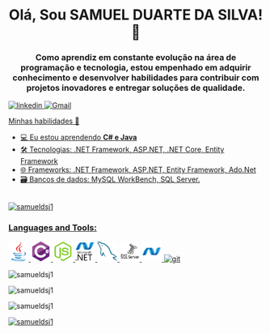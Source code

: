 <h1 align="center"> Olá, Sou SAMUEL DUARTE DA SILVA! 👋 </h1>
<h3 align="center">Como aprendiz em constante evolução na área de programação e tecnologia, estou empenhado em adquirir conhecimento e desenvolver habilidades para contribuir com projetos inovadores e entregar soluções de qualidade.</h3>

 <a href="https://linkedin.com/in/samuel-duarte-da-silva-67146a243" rel="likedin">
    <img src="https://img.shields.io/badge/LinkedIn-0077B5?style=for-the-badge&logo=linkedin&logoColor=white" alt="linkedin"
 </a>
 <a href="mailto:samueldsj1@gmail.com" rel="likedin">
    <img src="https://img.shields.io/badge/Gmail-D14836?style=for-the-badge&logo=gmail&logoColor=white)" alt="Gmail"
 </a>




Minhas habilidades 🚀<br>
- 💻 Eu estou aprendendo **C# e Java**
- 🛠️ Tecnologias: .NET Framework, ASP.NET, .NET Core, Entity Framework <br>
- 🌐 Frameworks: .NET Framework, ASP.NET, Entity Framework, Ado.Net <br>
- 🗃️ Bancos de dados: MySQL WorkBench, SQL Server.
<br><br>
<p align="left"> <img src="https://komarev.com/ghpvc/?username=samueldsj1&label=Visualiza%C3%A7%C3%B5es&color=fbda04&style=plastic" alt="samueldsj1 " /> </p>
<h3 align="left">Languages and Tools:</h3>
<p align="left">
  <a href="https://www.java.com" target="_blank" rel="noreferrer">
    <img src="https://raw.githubusercontent.com/devicons/devicon/master/icons/java/java-original.svg" alt="java" width="40" height="40"/>
  </a>
  <a href="https://www.w3schools.com/cs/" target="_blank" rel="noreferrer">
    <img src="https://raw.githubusercontent.com/devicons/devicon/master/icons/csharp/csharp-original.svg" alt="csharp" width="40" height="40"/>
  </a>
  <a href="https://nodejs.org" target="_blank" rel="noreferrer">
    <img src="https://raw.githubusercontent.com/devicons/devicon/master/icons/nodejs/nodejs-original.svg" alt="nodejs" width="40" height="40"/>
  </a>
  <a href="https://dotnet.microsoft.com/" target="_blank" rel="noreferrer">
    <img src="https://raw.githubusercontent.com/devicons/devicon/master/icons/dot-net/dot-net-original-wordmark.svg" alt="dotnet" width="40" height="40"/>
  </a>
  <a href="https://www.mysql.com" target="_blank" rel="noreferrer">
    <img src="https://raw.githubusercontent.com/devicons/devicon/master/icons/mysql/mysql-original.svg" alt="mysql" width="40" height="40"/>
  </a>
  <a href="https://www.microsoft.com/en-us/sql-server" target="_blank" rel="noreferrer">
    <img src="https://raw.githubusercontent.com/devicons/devicon/master/icons/microsoftsqlserver/microsoftsqlserver-plain-wordmark.svg" alt="sqlserver" width="40" height="40"/>
  </a>
  <a href="https://dotnet.microsoft.com/apps/aspnet" target="_blank" rel="noreferrer">
    <img src="https://raw.githubusercontent.com/devicons/devicon/master/icons/dot-net/dot-net-original.svg" alt="aspnet" width="40" height="40"/>
  </a>
   <a href="https://git-scm.com/" target="_blank" rel="noreferrer">
    <img src="https://www.vectorlogo.zone/logos/git-scm/git-scm-icon.svg" alt="git" width="40" height="40"/>
  </a>
  
</p>

<p align="left">
  <img src="https://github-readme-stats.vercel.app/api/top-langs/?username=samueldsj1&layout=compact&langs_count=8&theme=dark&hide_border=true" alt="samueldsj1" />
</p>
  
<p align="rigth">
  <img src="https://github-readme-stats.vercel.app/api?username=samueldsj1&show_icons=true&theme=dark&title_color=64f702&text_color=1fc72a&hide_border=true&locale=pt-br" alt="samueldsj1" />
</p>
  
<p align="left">
  <img src="https://github-readme-streak-stats.herokuapp.com/?user=samueldsj1&theme=dark&hide_border=true" alt="samueldsj1" />
</p>

<p align="left">
  <a href="https://github.com/ryo-ma/github-profile-trophy">
    <img src="https://github-profile-trophy.vercel.app/?username=samueldsj1&theme=onedark" alt="samueldsj1" />
  </a>
</p>

